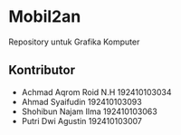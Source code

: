 # Mobil2an

Repository untuk Grafika Komputer

## Kontributor

- Achmad Aqrom Roid N.H 192410103034
- Ahmad Syaifudin 192410103093
- Shohibun Najam Ilma 192410103063
- Putri Dwi Agustin 192410103007
